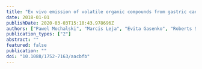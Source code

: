```yaml
---
title: "Ex vivo emission of volatile organic compounds from gastric cancer and non-cancerous tissue"
date: 2018-01-01
publishDate: 2020-03-03T15:10:43.978696Z
authors: ["Pawel Mochalski", "Marcis Leja", "Evita Gasenko", "Roberts Skapars", "Daiga Santare", "Armands Sivins", "Dan Erik Aronsson", "Clemens Ager", "Carsten Jaeschke", "Gidi Shani", "Jan Mitrovics", "Christopher A. Mayhew", "Hossam Haick"]
publication_types: ["2"]
abstract: ""
featured: false
publication: ""
doi: "10.1088/1752-7163/aacbfb"
---
```


